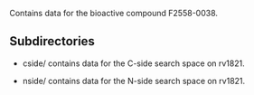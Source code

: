 Contains data for the bioactive compound F2558-0038.

## Subdirectories

- cside/ contains data for the C-side search space on rv1821.

- nside/ contains data for the N-side search space on rv1821.

